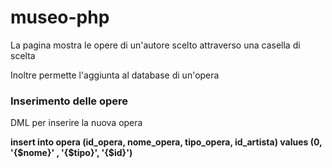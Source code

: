 # museo-php
<p>La pagina mostra le opere di un'autore scelto attraverso una casella di scelta</p>
<p>Inoltre permette l'aggiunta al database di un'opera</p>

<h3>Inserimento delle opere</h3>
<p>DML per inserire la nuova opera</p>
<b>insert into opera (id_opera, nome_opera, tipo_opera, id_artista) values (0, '{$nome}' , '{$tipo}', '{$id}')</b>
